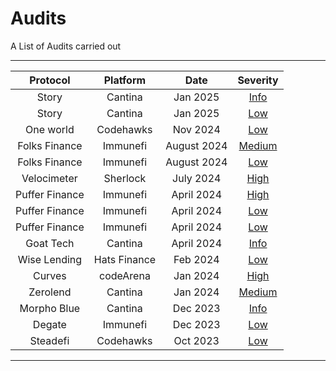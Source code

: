 # Audits
A List of Audits carried out
___
|Protocol    |Platform   | Date | Severity | 
|:--------:  | :------:  | :-------: | :------: | 
Story | Cantina | Jan 2025| [Info](https://cantina.xyz/code/0561defa-eeb2-4a74-8884-5d7a873afa58/findings/73) |
Story | Cantina |Jan 2025 | [Low](https://cantina.xyz/code/0561defa-eeb2-4a74-8884-5d7a873afa58/findings/595) | 
One world | Codehawks |Nov 2024 | [Low](https://codehawks.cyfrin.io/c/2024-11-one-world/s/865) | 
Folks Finance | Immunefi |August 2024 | [Medium](https://reports.immunefi.com/folks-finance/boost-_-folks-finance-34029-smart-contract-medium-contract-fails-to-mitigate-potential-critical-stat) | 
Folks Finance | Immunefi |August 2024 | [Low](https://reports.immunefi.com/folks-finance/boost-_-folks-finance-34188-smart-contract-insight-bridgerouterhub-can-add-address-adapter) | 
Velocimeter | Sherlock |July 2024 | [High](https://github.com/sherlock-audit/2024-06-velocimeter-judging/issues/435)| 
Puffer Finance | Immunefi | April 2024| [High](https://reports.immunefi.com/puffer-finance/29033-sc-high-queued-data-will-be-lost-if-tx-is-unsuccessful-.../) | 
Puffer Finance | Immunefi |April 2024 | [Low](https://reports.immunefi.com/puffer-finance/28991-sc-insight-contract-uint-delay-variable-cannot-be-set-to-i.../) | 
Puffer Finance | Immunefi |April 2024 | [Low](https://reports.immunefi.com/puffer-finance/28934-sc-insight-timelockcanceltransaction-does-not-check-asser.../) | 
Goat Tech | Cantina |April 2024 | [Info]([Private](https://cantina.xyz/code/f214cf86-cc80-40c0-a70b-e9bb25d7ac80/findings/432)) | 
Wise Lending | Hats Finance | Feb 2024 | [Low]() | 
Curves | codeArena| Jan 2024| [High](https://github.com/code-423n4/2024-01-curves-findings/issues/1104) | | 
Zerolend | Cantina |Jan 2024 | [Medium](https://cantina.xyz/code/a83eaf73-9cbc-495f-8607-e55d4fdaf407/findings/511) |
Morpho Blue | Cantina  |Dec 2023 | [Info](https://cantina.xyz/code/d86b7f95-e574-4092-8ea2-78dcac2f54f1/findings/243)  |
Degate | Immunefi | Dec 2023 | [Low](https://reports.immunefi.com/degate/26527-sc-insight-possible-emission-of-wrong-data-in-canceltransa.../) | 
Steadefi | Codehawks | Oct 2023| [Low](https://codehawks.cyfrin.io/c/2023-10-SteadeFi/s/265) | 


___

